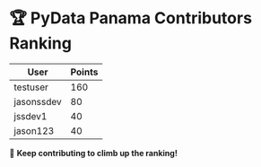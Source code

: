 # 🏆 PyData Panama Contributors Ranking

| User | Points |
|---------|--------|
| testuser | 160 |
| jasonssdev | 80 |
| jssdev1 | 40 |
| jason123 | 40 |

🚀 **Keep contributing to climb up the ranking!**
